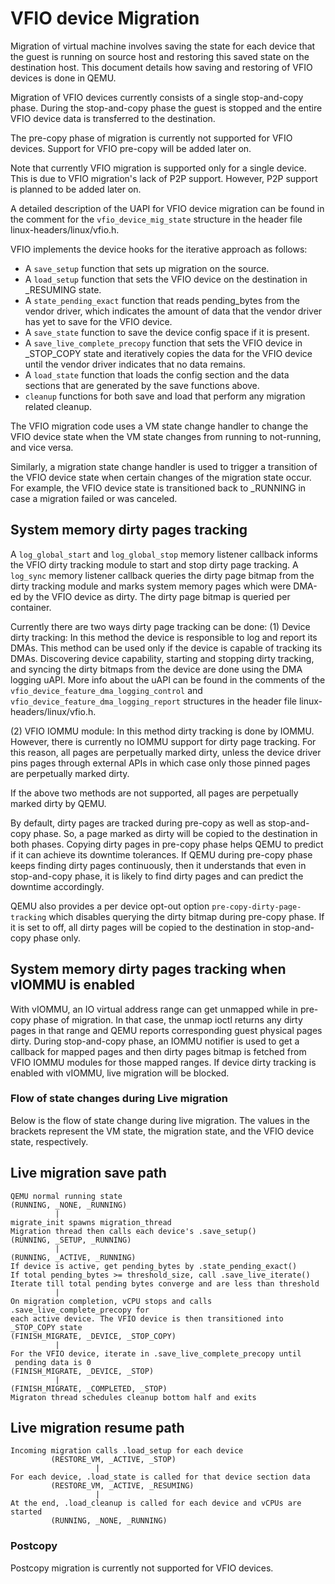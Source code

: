 # VFIO device Migration

Migration of virtual machine involves saving the state for each device
that the guest is running on source host and restoring this saved state
on the destination host. This document details how saving and restoring
of VFIO devices is done in QEMU.

Migration of VFIO devices currently consists of a single stop-and-copy
phase. During the stop-and-copy phase the guest is stopped and the
entire VFIO device data is transferred to the destination.

The pre-copy phase of migration is currently not supported for VFIO
devices. Support for VFIO pre-copy will be added later on.

Note that currently VFIO migration is supported only for a single
device. This is due to VFIO migration\'s lack of P2P support. However,
P2P support is planned to be added later on.

A detailed description of the UAPI for VFIO device migration can be
found in the comment for the `vfio_device_mig_state` structure in the
header file linux-headers/linux/vfio.h.

VFIO implements the device hooks for the iterative approach as follows:

-   A `save_setup` function that sets up migration on the source.
-   A `load_setup` function that sets the VFIO device on the destination
    in \_RESUMING state.
-   A `state_pending_exact` function that reads pending_bytes from the
    vendor driver, which indicates the amount of data that the vendor
    driver has yet to save for the VFIO device.
-   A `save_state` function to save the device config space if it is
    present.
-   A `save_live_complete_precopy` function that sets the VFIO device in
    \_STOP_COPY state and iteratively copies the data for the VFIO
    device until the vendor driver indicates that no data remains.
-   A `load_state` function that loads the config section and the data
    sections that are generated by the save functions above.
-   `cleanup` functions for both save and load that perform any
    migration related cleanup.

The VFIO migration code uses a VM state change handler to change the
VFIO device state when the VM state changes from running to not-running,
and vice versa.

Similarly, a migration state change handler is used to trigger a
transition of the VFIO device state when certain changes of the
migration state occur. For example, the VFIO device state is
transitioned back to \_RUNNING in case a migration failed or was
canceled.

## System memory dirty pages tracking

A `log_global_start` and `log_global_stop` memory listener callback
informs the VFIO dirty tracking module to start and stop dirty page
tracking. A `log_sync` memory listener callback queries the dirty page
bitmap from the dirty tracking module and marks system memory pages
which were DMA-ed by the VFIO device as dirty. The dirty page bitmap is
queried per container.

Currently there are two ways dirty page tracking can be done: (1) Device
dirty tracking: In this method the device is responsible to log and
report its DMAs. This method can be used only if the device is capable
of tracking its DMAs. Discovering device capability, starting and
stopping dirty tracking, and syncing the dirty bitmaps from the device
are done using the DMA logging uAPI. More info about the uAPI can be
found in the comments of the `vfio_device_feature_dma_logging_control`
and `vfio_device_feature_dma_logging_report` structures in the header
file linux-headers/linux/vfio.h.

\(2\) VFIO IOMMU module: In this method dirty tracking is done by IOMMU.
However, there is currently no IOMMU support for dirty page tracking.
For this reason, all pages are perpetually marked dirty, unless the
device driver pins pages through external APIs in which case only those
pinned pages are perpetually marked dirty.

If the above two methods are not supported, all pages are perpetually
marked dirty by QEMU.

By default, dirty pages are tracked during pre-copy as well as
stop-and-copy phase. So, a page marked as dirty will be copied to the
destination in both phases. Copying dirty pages in pre-copy phase helps
QEMU to predict if it can achieve its downtime tolerances. If QEMU
during pre-copy phase keeps finding dirty pages continuously, then it
understands that even in stop-and-copy phase, it is likely to find dirty
pages and can predict the downtime accordingly.

QEMU also provides a per device opt-out option
`pre-copy-dirty-page-tracking` which disables querying the dirty bitmap
during pre-copy phase. If it is set to off, all dirty pages will be
copied to the destination in stop-and-copy phase only.

## System memory dirty pages tracking when vIOMMU is enabled

With vIOMMU, an IO virtual address range can get unmapped while in
pre-copy phase of migration. In that case, the unmap ioctl returns any
dirty pages in that range and QEMU reports corresponding guest physical
pages dirty. During stop-and-copy phase, an IOMMU notifier is used to
get a callback for mapped pages and then dirty pages bitmap is fetched
from VFIO IOMMU modules for those mapped ranges. If device dirty
tracking is enabled with vIOMMU, live migration will be blocked.

### Flow of state changes during Live migration

Below is the flow of state change during live migration. The values in
the brackets represent the VM state, the migration state, and the VFIO
device state, respectively.

## Live migration save path

    QEMU normal running state
    (RUNNING, _NONE, _RUNNING)
              |
    migrate_init spawns migration_thread
    Migration thread then calls each device's .save_setup()
    (RUNNING, _SETUP, _RUNNING)
              |
    (RUNNING, _ACTIVE, _RUNNING)
    If device is active, get pending_bytes by .state_pending_exact()
    If total pending_bytes >= threshold_size, call .save_live_iterate()
    Iterate till total pending bytes converge and are less than threshold
              |
    On migration completion, vCPU stops and calls .save_live_complete_precopy for
    each active device. The VFIO device is then transitioned into _STOP_COPY state
    (FINISH_MIGRATE, _DEVICE, _STOP_COPY)
              |
    For the VFIO device, iterate in .save_live_complete_precopy until
     pending data is 0
    (FINISH_MIGRATE, _DEVICE, _STOP)
              |
    (FINISH_MIGRATE, _COMPLETED, _STOP)
    Migraton thread schedules cleanup bottom half and exits

## Live migration resume path

    Incoming migration calls .load_setup for each device
             (RESTORE_VM, _ACTIVE, _STOP)
                       |
    For each device, .load_state is called for that device section data
             (RESTORE_VM, _ACTIVE, _RESUMING)
                       |
    At the end, .load_cleanup is called for each device and vCPUs are started
             (RUNNING, _NONE, _RUNNING)

### Postcopy

Postcopy migration is currently not supported for VFIO devices.
